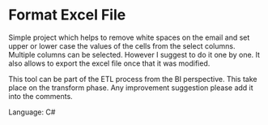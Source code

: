 # Format Excel File
Simple project which helps to remove white spaces on the email and set upper or lower case the values of the cells from the select columns. 
Multiple columns can be selected. However I suggest to do it one by one. 
It also allows to export the excel file once that it was modified. 

This tool can be part of the ETL process from the BI perspective. This take place on the transform phase. 
Any improvement suggestion please add it into the comments. 

Language: C#

